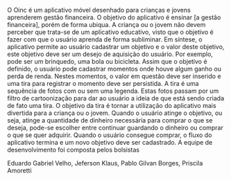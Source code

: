 ﻿O Oinc é um aplicativo móvel desenhado para crianças e jovens aprenderem gestão financeira. O objetivo do aplicativo é ensinar [a gestão financeira], porém de forma ubiqua. A criança ou o jovem não devem perceber que trata-se de um aplicativo educativo, visto que o objetivo é fazer com que o usuário aprenda de forma subliminar. Em síntese, o aplicativo permite ao usuário cadastrar um objetivo e o valor deste objetivo, este objetivo deve ser um desejo de aquisição do usuário. Por exemplo, pode ser um brinquedo, uma bola ou bicicleta. Assim que o objetivo é definido, o usuário pode cadastrar momentos onde houve algum ganho ou perda de renda. Nestes momentos, o valor em questão deve ser inserido e uma tira para registrar o momento deve ser persistida. A tira é uma sequência de fotos com  ou sem uma legenda. Estas fotos passam por um filtro de cartoonização para dar ao usuário a ideia de que está sendo criada de fato uma tira. O objetivo da tira é tornar a utilização do aplicativo mais divertida para a criança ou o jovem. Quando o usuário atinge o objetivo, ou seja, atinge a quantidade de dinheiro necessária para comprar o que se deseja, pode-se escolher entre continuar guardando o dinheiro ou comprar o que se quer adquirir. Quando o usuário consegue comprar, o fluxo do aplicativo termina e um novo objetivo deve ser cadastrado. A equipe de desenvolvimento foi composta pelos bolsistas 

Eduardo Gabriel Velho, 
Jeferson Klaus,
Pablo Gilvan Borges,
Priscila Amoretti
